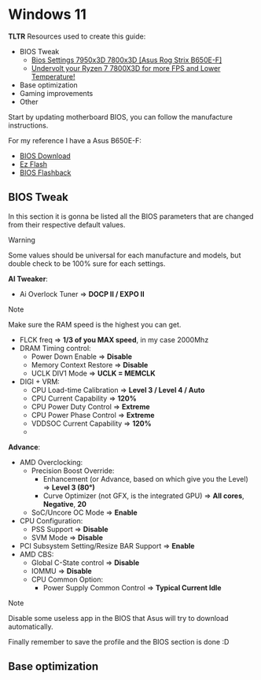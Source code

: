 # Windows 11

**TLTR** Resources used to create this guide:

- BIOS Tweak
  - [Bios Settings 7950x3D 7800x3D [Asus Rog Strix B650E-F]](https://www.youtube.com/watch?v=kqAsNB5xCVI)
  - [Undervolt your Ryzen 7 7800X3D for more FPS and Lower Temperature!](https://www.youtube.com/watch?v=BNAs3bl-yv0)
- Base optimization
- Gaming improvements
- Other

Start by updating motherboard BIOS, you can follow the manufacture instructions.

For my reference I have a Asus B650E-F:

- [BIOS Download](https://rog.asus.com/it/motherboards/rog-strix/rog-strix-b650e-f-gaming-wifi-model/helpdesk_bios/)
- [Ez Flash](https://www.youtube.com/watch?v=Em7SRaG3L_0)
- [BIOS Flashback](https://www.youtube.com/watch?v=FPyElZcsW6o)

## BIOS Tweak

In this section it is gonna be listed all the BIOS parameters that are changed from their respective default values.

> [!WARNING]
> Some values should be universal for each manufacture and models, but double check to be 100% sure for each settings.

**AI Tweaker**:

- Ai Overlock Tuner => **DOCP II / EXPO II**

> [!NOTE]
> Make sure the RAM speed is the highest you can get.

- FLCK freq => **1/3 of you MAX speed**, in my case 2000Mhz
- DRAM Timing control:
  - Power Down Enable => **Disable**
  - Memory Context Restore => **Disable**
  - UCLK DIV1 Mode => **UCLK = MEMCLK**
- DIGI + VRM:
  - CPU Load-time Calibration => **Level 3 / Level 4 / Auto**
  - CPU Current Capability => **120%**
  - CPU Power Duty Control => **Extreme**
  - CPU Power Phase Control => **Extreme**
  - VDDSOC Current Capability => **120%**
  - 

**Advance**:

- AMD Overclocking:
  - Precision Boost Override:
    - Enhancement (or Advance, based on which give you the Level) => **Level 3 (80°)**
    - Curve Optimizer (not GFX, is the integrated GPU) => **All cores**, **Negative**, **20**
  - SoC/Uncore OC Mode => **Enable**
- CPU Configuration:
  - PSS Support => **Disable**
  - SVM Mode => **Disable**
- PCI Subsystem Setting/Resize BAR Support => **Enable**
- AMD CBS:
  - Global C-State control => **Disable**
  - IOMMU => **Disable**
  - CPU Common Option:
    - Power Supply Common Control => **Typical Current Idle**

> [!NOTE]
> Disable some useless app in the BIOS that Asus will try to download automatically.

Finally remember to save the profile and the BIOS section is done :D

## Base optimization
